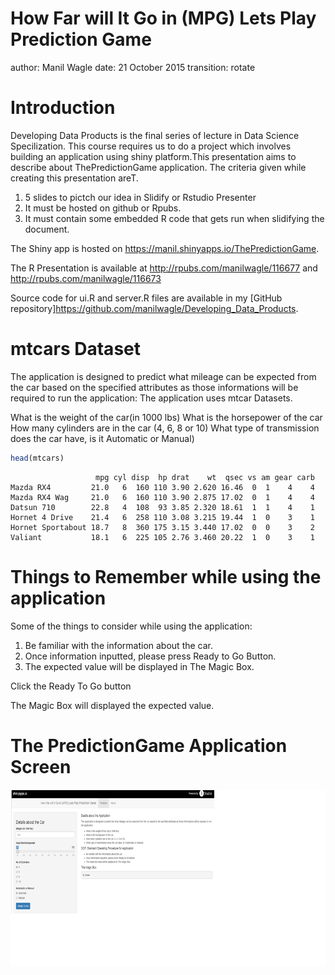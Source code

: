 How Far will It Go in (MPG) Lets Play Prediction Game
========================================================
author: Manil Wagle
date: 21 October 2015
transition: rotate

Introduction
========================================================

Developing Data Products is the final series of lecture in Data Science Specilization. This course requires us to do a project which involves building an application using shiny platform.This presentation aims to describe about ThePredictionGame application. The criteria given while creating this presentation areT.

1. 5 slides to pictch our idea in Slidify or Rstudio Presenter
2. It must be hosted on github or Rpubs.
3. It must contain some embedded R code that gets run when slidifying the document.

The Shiny app is hosted on https://manil.shinyapps.io/ThePredictionGame.

The R Presentation is available at http://rpubs.com/manilwagle/116677
                                and http://rpubs.com/manilwagle/116673

Source code for ui.R and server.R files are available in my [GitHub repository]https://github.com/manilwagle/Developing_Data_Products.



mtcars Dataset
========================================================

The application is designed to predict what mileage can be expected from the car based on the specified attributes as those informations will be required to run the application: The application uses mtcar Datasets.

What is the weight of the car(in 1000 lbs)
What is the horsepower of the car
How many cylinders are in the car (4, 6, 8 or 10)
What type of transmission does the car have, is it Automatic or Manual)


```r
head(mtcars)
```

```
                   mpg cyl disp  hp drat    wt  qsec vs am gear carb
Mazda RX4         21.0   6  160 110 3.90 2.620 16.46  0  1    4    4
Mazda RX4 Wag     21.0   6  160 110 3.90 2.875 17.02  0  1    4    4
Datsun 710        22.8   4  108  93 3.85 2.320 18.61  1  1    4    1
Hornet 4 Drive    21.4   6  258 110 3.08 3.215 19.44  1  0    3    1
Hornet Sportabout 18.7   8  360 175 3.15 3.440 17.02  0  0    3    2
Valiant           18.1   6  225 105 2.76 3.460 20.22  1  0    3    1
```


Things to Remember while using the application
========================================================

Some of the things to consider while using the application:

1. Be familiar with the information about the car.
2. Once information inputted, please press Ready to Go Button.
3. The expected value will be displayed in The Magic Box.


Click the Ready To Go button

The Magic Box will displayed the expected value.



The PredictionGame Application Screen
========================================================

![ThePredictionGame Screen](ThePredictionGame.png)
